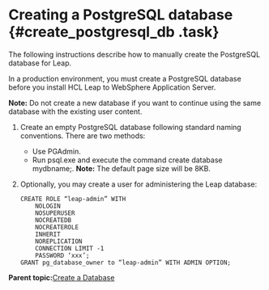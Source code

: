 # Creating a PostgreSQL database {#create_postgresql_db .task}

The following instructions describe how to manually create the PostgreSQL database for Leap.

In a production environment, you must create a PostgreSQL database before you install HCL Leap to WebSphere Application Server.

**Note:** Do not create a new database if you want to continue using the same database with the existing user content.

1.  Create an empty PostgreSQL database following standard naming conventions. There are two methods:

    -   Use PGAdmin.
    -   Run psql.exe and execute the command create database mydbname;.
    **Note:** The default page size will be 8KB.

2.  Optionally, you may create a user for administering the Leap database:

    ``` {#codeblock_t1s_k5k_gyb}
    CREATE ROLE “leap-admin” WITH
    	NOLOGIN
    	NOSUPERUSER
    	NOCREATEDB
    	NOCREATEROLE
    	INHERIT
    	NOREPLICATION
    	CONNECTION LIMIT -1
    	PASSWORD ‘xxx’;
    GRANT pg_database_owner to “leap-admin” WITH ADMIN OPTION;
    
    ```


**Parent topic:**[Create a Database](in_create_db.md)

